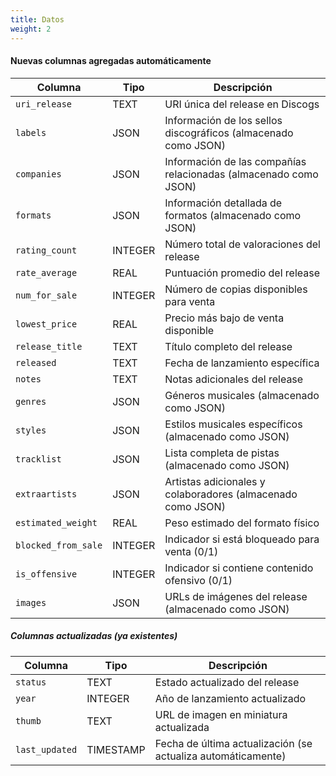 ```yaml
---
title: Datos
weight: 2
---
```


#### Nuevas columnas agregadas automáticamente

|Columna|Tipo|Descripción|
|---|---|---|
|`uri_release`|TEXT|URI única del release en Discogs|
|`labels`|JSON|Información de los sellos discográficos (almacenado como JSON)|
|`companies`|JSON|Información de las compañías relacionadas (almacenado como JSON)|
|`formats`|JSON|Información detallada de formatos (almacenado como JSON)|
|`rating_count`|INTEGER|Número total de valoraciones del release|
|`rate_average`|REAL|Puntuación promedio del release|
|`num_for_sale`|INTEGER|Número de copias disponibles para venta|
|`lowest_price`|REAL|Precio más bajo de venta disponible|
|`release_title`|TEXT|Título completo del release|
|`released`|TEXT|Fecha de lanzamiento específica|
|`notes`|TEXT|Notas adicionales del release|
|`genres`|JSON|Géneros musicales (almacenado como JSON)|
|`styles`|JSON|Estilos musicales específicos (almacenado como JSON)|
|`tracklist`|JSON|Lista completa de pistas (almacenado como JSON)|
|`extraartists`|JSON|Artistas adicionales y colaboradores (almacenado como JSON)|
|`estimated_weight`|REAL|Peso estimado del formato físico|
|`blocked_from_sale`|INTEGER|Indicador si está bloqueado para venta (0/1)|
|`is_offensive`|INTEGER|Indicador si contiene contenido ofensivo (0/1)|
|`images`|JSON|URLs de imágenes del release (almacenado como JSON)|

##### Columnas actualizadas (ya existentes)

|Columna|Tipo|Descripción|
|---|---|---|
|`status`|TEXT|Estado actualizado del release|
|`year`|INTEGER|Año de lanzamiento actualizado|
|`thumb`|TEXT|URL de imagen en miniatura actualizada|
|`last_updated`|TIMESTAMP|Fecha de última actualización (se actualiza automáticamente)|